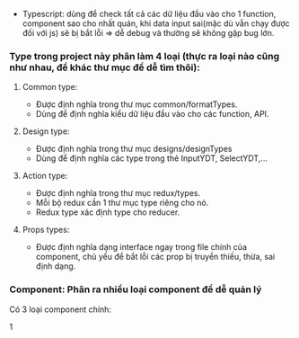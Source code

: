 
* Typescript: dùng để check tất cả các dữ liệu đầu vào cho 1 function, component sao cho nhất quán, khi data input sai(mặc dù vẫn chạy được đối với js) sẽ bị bắt lỗi => dễ debug và thường sẽ không gặp bug lớn.

### Type trong project này phân làm 4 loại (thực ra loại nào cũng như nhau, để khác thư mục để dễ tìm thôi):
1. Common type:
    - Được định nghĩa trong thư mục common/formatTypes.
    - Dùng để định nghĩa kiểu dữ liệu đầu vào cho các function, API.
2. Design type:
    - Được định nghĩa trong thư mục designs/designTypes
    - Dùng để định nghĩa các type trong thẻ InputYDT, SelectYDT,...

3. Action type:
    - Được định nghĩa trong thư mục redux/types.
    - Mỗi bộ redux cần 1 thư mục type riêng cho nó.
    - Redux type xác định type cho reducer.
4. Props types:
    - Được định nghĩa dạng interface ngay trong file chính của component, chủ yếu để bắt lỗi các prop bị truyền thiếu, thừa, sai định dạng.

### Component: Phân ra nhiều loại component để dễ quản lý
Có 3 loại component chính:

1